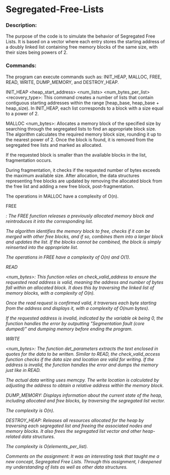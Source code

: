 # Segregated-Free-Lists

### Description:
The purpose of the code is to simulate the behavior of Segregated Free Lists. It is based on a vector where each entry stores the starting address of a doubly linked list containing free memory blocks of the same size, with their sizes being powers of 2.

### Commands:
The program can execute commands such as: INIT_HEAP, MALLOC, FREE, READ, WRITE, DUMP_MEMORY, and DESTROY_HEAP.

INIT_HEAP <heap_start_address> <num_lists> <num_bytes_per_list> <recovery_type>:
This command creates a number of lists that contain contiguous starting addresses within the range [heap_base, heap_base + heap_size). In INIT_HEAP, each list corresponds to a block with a size equal to a power of 2.

MALLOC <num_bytes>:
Allocates a memory block of the specified size by searching through the segregated lists to find an appropriate block size. The algorithm calculates the required memory block size, rounding it up to the nearest power of 2. Once the block is found, it is removed from the segregated free lists and marked as allocated.

If the requested block is smaller than the available blocks in the list, fragmentation occurs.

During fragmentation, it checks if the requested number of bytes exceeds the maximum available size. After allocation, the data structures representing free blocks are updated by removing the allocated block from the free list and adding a new free block, post-fragmentation.

The operations in MALLOC have a complexity of O(n).

FREE <address>:
The FREE function releases a previously allocated memory block and reintroduces it into the corresponding list.

The algorithm identifies the memory block to free, checks if it can be merged with other free blocks, and if so, combines them into a larger block and updates the list. If the blocks cannot be combined, the block is simply reinserted into the appropriate list.

The operations in FREE have a complexity of O(n) and O(1).

READ <address> <num_bytes>:
This function relies on check_valid_address to ensure the requested read address is valid, meaning the address and number of bytes fall within an allocated block. It does this by traversing the linked list of memory blocks, with a complexity of O(n).

Once the read request is confirmed valid, it traverses each byte starting from the address and displays it, with a complexity of O(num bytes).

If the requested address is invalid, indicated by the variable ok being 0, the function handles the error by outputting "Segmentation fault (core dumped)" and dumping memory before ending the program.

WRITE <address> <data> <num_bytes>:
The function det_parameters extracts the text enclosed in quotes for the data to be written. Similar to READ, the check_valid_access function checks if the data size and location are valid for writing. If the address is invalid, the function handles the error and dumps the memory just like in READ.

The actual data writing uses memcpy. The write location is calculated by adjusting the address to obtain a relative address within the memory block.

DUMP_MEMORY:
Displays information about the current state of the heap, including allocated and free blocks, by traversing the segregated list vector.

The complexity is O(n).

DESTROY_HEAP:
Releases all resources allocated for the heap by traversing each segregated list and freeing the associated nodes and memory blocks. It also frees the segregated list vector and other heap-related data structures.

The complexity is O(elements_per_list).

Comments on the assignment:
It was an interesting task that taught me a new concept, Segregated Free Lists. Through this assignment, I deepened my understanding of lists as well as other data structures.
